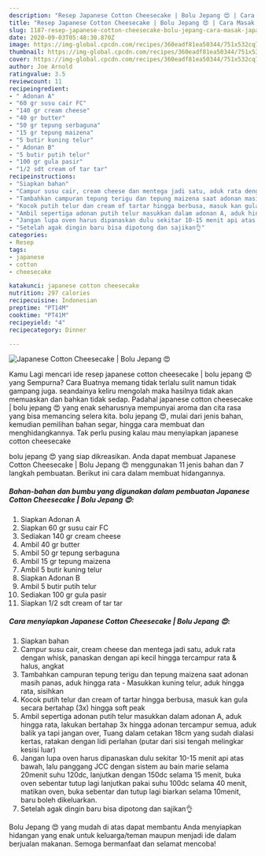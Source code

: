 ```yaml
---
description: "Resep Japanese Cotton Cheesecake | Bolu Jepang 😍 | Cara Masak Japanese Cotton Cheesecake | Bolu Jepang 😍 Yang Menggugah Selera"
title: "Resep Japanese Cotton Cheesecake | Bolu Jepang 😍 | Cara Masak Japanese Cotton Cheesecake | Bolu Jepang 😍 Yang Menggugah Selera"
slug: 1187-resep-japanese-cotton-cheesecake-bolu-jepang-cara-masak-japanese-cotton-cheesecake-bolu-jepang-yang-menggugah-selera
date: 2020-09-03T05:48:30.870Z
image: https://img-global.cpcdn.com/recipes/360eadf81ea50344/751x532cq70/japanese-cotton-cheesecake-bolu-jepang-😍-foto-resep-utama.jpg
thumbnail: https://img-global.cpcdn.com/recipes/360eadf81ea50344/751x532cq70/japanese-cotton-cheesecake-bolu-jepang-😍-foto-resep-utama.jpg
cover: https://img-global.cpcdn.com/recipes/360eadf81ea50344/751x532cq70/japanese-cotton-cheesecake-bolu-jepang-😍-foto-resep-utama.jpg
author: Joe Arnold
ratingvalue: 3.5
reviewcount: 11
recipeingredient:
- " Adonan A"
- "60 gr susu cair FC"
- "140 gr cream cheese"
- "40 gr butter"
- "50 gr tepung serbaguna"
- "15 gr tepung maizena"
- "5 butir kuning telur"
- " Adonan B"
- "5 butir putih telur"
- "100 gr gula pasir"
- "1/2 sdt cream of tar tar"
recipeinstructions:
- "Siapkan bahan"
- "Campur susu cair, cream cheese dan mentega jadi satu, aduk rata dengan whisk, panaskan dengan api kecil hingga tercampur rata &amp; halus, angkat"
- "Tambahkan campuran tepung terigu dan tepung maizena saat adonan masih panas, aduk hingga rata Masukkan kuning telur, aduk hingga rata, sisihkan"
- "Kocok putih telur dan cream of tartar hingga berbusa, masuk kan gula secara bertahap (3x) hingga soft peak"
- "Ambil sepertiga adonan putih telur masukkan dalam adonan A, aduk hingga rata, lakukan bertahap 3x hingga adonan tercampur semua, aduk balik ya tapi jangan over, Tuang dalam cetakan 18cm yang sudah dialasi kertas, ratakan dengan lidi perlahan (putar dari sisi tengah melingkar kesisi luar)"
- "Jangan lupa oven harus dipanaskan dulu sekitar 10-15 menit api atas bawah, lalu panggang JCC dengan sistem au bain marie selama 20menit suhu 120dc, lanjutkan dengan 150dc selama 15 menit, buka oven sebentar tutup lagi lanjutkan pakai suhu 100dc selama 40 menit, matikan oven, buka sebentar dan tutup lagi biarkan selama 10menit, baru boleh dikeluarkan."
- "Setelah agak dingin baru bisa dipotong dan sajikan👌"
categories:
- Resep
tags:
- japanese
- cotton
- cheesecake

katakunci: japanese cotton cheesecake 
nutrition: 297 calories
recipecuisine: Indonesian
preptime: "PT14M"
cooktime: "PT41M"
recipeyield: "4"
recipecategory: Dinner

---
```



![Japanese Cotton Cheesecake | Bolu Jepang 😍](https://img-global.cpcdn.com/recipes/360eadf81ea50344/751x532cq70/japanese-cotton-cheesecake-bolu-jepang-😍-foto-resep-utama.jpg)

Kamu Lagi mencari ide resep japanese cotton cheesecake | bolu jepang 😍 yang Sempurna? Cara Buatnya memang tidak terlalu sulit namun tidak gampang juga. seandainya keliru mengolah maka hasilnya tidak akan memuaskan dan bahkan tidak sedap. Padahal japanese cotton cheesecake | bolu jepang 😍 yang enak seharusnya mempunyai aroma dan cita rasa yang bisa memancing selera kita.
 bolu jepang 😍, mulai dari jenis bahan, kemudian pemilihan bahan segar, hingga cara membuat dan menghidangkannya. Tak perlu pusing kalau mau menyiapkan japanese cotton cheesecake 

 bolu jepang 😍 yang siap dikreasikan. Anda dapat membuat Japanese Cotton Cheesecake | Bolu Jepang 😍 menggunakan 11 jenis bahan dan 7 langkah pembuatan. Berikut ini cara dalam membuat hidangannya.

<!--inarticleads1-->

##### Bahan-bahan dan bumbu yang digunakan dalam pembuatan Japanese Cotton Cheesecake | Bolu Jepang 😍:

1. Siapkan  Adonan A
1. Siapkan 60 gr susu cair FC
1. Sediakan 140 gr cream cheese
1. Ambil 40 gr butter
1. Ambil 50 gr tepung serbaguna
1. Ambil 15 gr tepung maizena
1. Ambil 5 butir kuning telur
1. Siapkan  Adonan B
1. Ambil 5 butir putih telur
1. Sediakan 100 gr gula pasir
1. Siapkan 1/2 sdt cream of tar tar




<!--inarticleads2-->

##### Cara menyiapkan Japanese Cotton Cheesecake | Bolu Jepang 😍:

1. Siapkan bahan
1. Campur susu cair, cream cheese dan mentega jadi satu, aduk rata dengan whisk, panaskan dengan api kecil hingga tercampur rata &amp; halus, angkat
1. Tambahkan campuran tepung terigu dan tepung maizena saat adonan masih panas, aduk hingga rata - Masukkan kuning telur, aduk hingga rata, sisihkan
1. Kocok putih telur dan cream of tartar hingga berbusa, masuk kan gula secara bertahap (3x) hingga soft peak
1. Ambil sepertiga adonan putih telur masukkan dalam adonan A, aduk hingga rata, lakukan bertahap 3x hingga adonan tercampur semua, aduk balik ya tapi jangan over, Tuang dalam cetakan 18cm yang sudah dialasi kertas, ratakan dengan lidi perlahan (putar dari sisi tengah melingkar kesisi luar)
1. Jangan lupa oven harus dipanaskan dulu sekitar 10-15 menit api atas bawah, lalu panggang JCC dengan sistem au bain marie selama 20menit suhu 120dc, lanjutkan dengan 150dc selama 15 menit, buka oven sebentar tutup lagi lanjutkan pakai suhu 100dc selama 40 menit, matikan oven, buka sebentar dan tutup lagi biarkan selama 10menit, baru boleh dikeluarkan.
1. Setelah agak dingin baru bisa dipotong dan sajikan👌




 Bolu Jepang 😍 yang mudah di atas dapat membantu Anda menyiapkan hidangan yang enak untuk keluarga/teman maupun menjadi ide dalam berjualan makanan. Semoga bermanfaat dan selamat mencoba!
